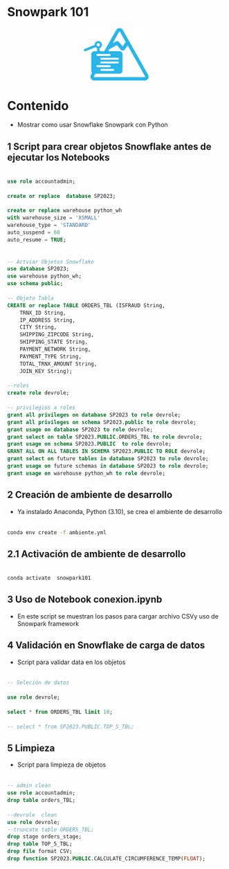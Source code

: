 # Snowpark 101

<img src="./images/SnowparkIcon.png" alt="Snowpark Flow Overview" style="width:30%;display:block;margin:0 auto;" />


# Contenido
- Mostrar como usar Snowflake Snowpark con Python

## 1 Script para crear objetos Snowflake antes de ejecutar los Notebooks

```sql

use role accountadmin;

create or replace  database SP2023;

create or replace warehouse python_wh
with warehouse_size = 'XSMALL'
warehouse_type = 'STANDARD'
auto_suspend = 60
auto_resume = TRUE;


-- Actviar Objetos Snowflake 
use database SP2023;
use warehouse python_wh;
use schema public;

-- Objeto Tabla 
CREATE or replace TABLE ORDERS_TBL (ISFRAUD String,
    TRNX_ID String,
    IP_ADDRESS String,
    CITY String,
    SHIPPING_ZIPCODE String,
    SHIPPING_STATE String,
    PAYMENT_NETWORK String,
    PAYMENT_TYPE String,
    TOTAL_TRNX_AMOUNT String,
    JOIN_KEY String);

--roles
create role devrole;

-- privilegios a roles 
grant all privileges on database SP2023 to role devrole;
grant all privileges on schema SP2023.public to role devrole;
grant usage on database SP2023 to role devrole;
grant select on table SP2023.PUBLIC.ORDERS_TBL to role devrole;
grant usage on schema SP2023.PUBLIC  to role devrole;
GRANT ALL ON ALL TABLES IN SCHEMA SP2023.PUBLIC TO ROLE devrole;
grant select on future tables in database SP2023 to role devrole;
grant usage on future schemas in database SP2023 to role devrole;
grant usage on warehouse python_wh to role devrole;


```


## 2 Creación de ambiente de desarrollo
- Ya instalado Anaconda, Python (3.10), se crea el ambiente de desarrollo 
```bash

conda env create -f ambiente.yml

```

## 2.1 Activación de ambiente de desarrollo

```bash

conda activate  snowpark101

```

## 3 Uso de Notebook conexion.ipynb
- En este script se muestran los pasos para cargar archivo CSVy uso de Snowpark framework


## 4 Validación en Snowflake de carga de datos
- Script para validar data en los objetos

```sql

-- Seleción de datos

use role devrole;

select * from ORDERS_TBL limit 10;

-- select * from SP2023.PUBLIC.TOP_5_TBL;

```

## 5 Limpieza
- Script para limpieza de objetos

```sql

-- admin clean
use role accountadmin;
drop table orders_TBL;

--devrole  clean
use role devrole;
--truncate table ORDERS_TBL;
drop stage orders_stage;
drop table TOP_5_TBL;
drop file format CSV;
drop function SP2023.PUBLIC.CALCULATE_CIRCUMFERENCE_TEMP(FLOAT);

```
